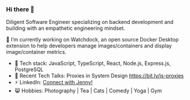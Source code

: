 ### Hi there 👋

Diligent Software Engineer specializing on backend development and building with an empathetic engineering mindset. 

🔭 I’m currently working on Watchdock, an open source Docker Desktop extension to help developers manage images/containers and display image/container metrics.

- 🌱 Tech stack: JavaScript, TypeScript, React, Node.js, Express.js, PostgreSQL
- 💬 Recent Tech Talks: Proxies in System Design https://bit.ly/js-proxies
- ⚡ LinkedIn: [Connect with Jenny!](https://www.linkedin.com/in/jennyschmalz/)
- 😸 Hobbies: Photography | Tea | Cats | Comedy | Yoga | Gym
<!--
**jennyschmalz/jennyschmalz** is a ✨ _special_ ✨ repository because its `README.md` (this file) appears on your GitHub profile.

Here are some ideas to get you started:

- 🔭 I’m currently working on ...
- 🌱 I’m currently learning ...
- 👯 I’m looking to collaborate on ...
- 🤔 I’m looking for help with ...
- 💬 Ask me about ...
- 📫 How to reach me: ...
- 😄 Pronouns: ...
- ⚡ Fun fact: ...
-->
